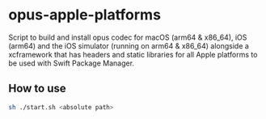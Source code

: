 # opus-apple-platforms

Script to build and install opus codec for macOS (arm64 & x86_64), iOS (arm64) and the iOS simulator (running on arm64 & x86_64) alongside a xcframework that has headers and static libraries for all Apple platforms to be used with Swift Package Manager.

## How to use

```sh
sh ./start.sh <absolute path>
```